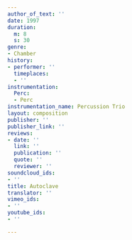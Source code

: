 ```yaml
---
author_of_text: ''
date: 1997
duration:
  m: 8
  s: 30
genre:
- Chamber
history:
- performer: ''
  timeplaces:
  - ''
instrumentation:
  Perc:
  - Perc
instrumentation_name: Percussion Trio
layout: composition
publisher: ''
publisher_link: ''
reviews:
- date: ''
  link: ''
  publication: ''
  quote: ''
  reviewer: ''
soundcloud_ids:
- ''
title: Autoclave
translator: ''
vimeo_ids:
- ''
youtube_ids:
- ''

---
```

